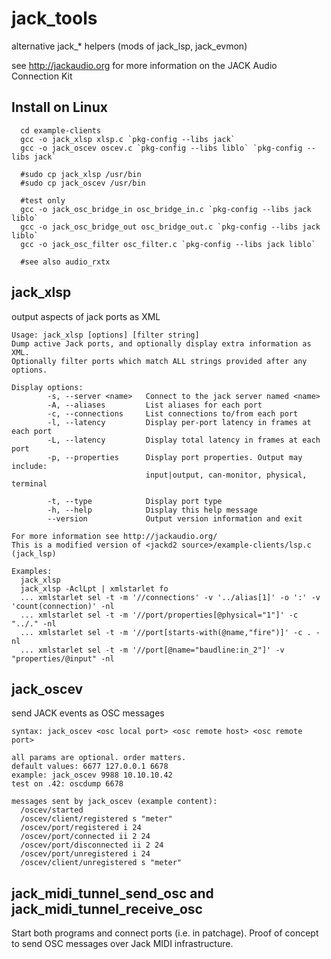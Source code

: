 jack_tools
==========

alternative jack_* helpers (mods of jack_lsp, jack_evmon)

see http://jackaudio.org for more information on the JACK Audio Connection Kit

Install on Linux
----------------
```
  cd example-clients
  gcc -o jack_xlsp xlsp.c `pkg-config --libs jack`
  gcc -o jack_oscev oscev.c `pkg-config --libs liblo` `pkg-config --libs jack`

  #sudo cp jack_xlsp /usr/bin
  #sudo cp jack_oscev /usr/bin

  #test only
  gcc -o jack_osc_bridge_in osc_bridge_in.c `pkg-config --libs jack liblo`
  gcc -o jack_osc_bridge_out osc_bridge_out.c `pkg-config --libs jack liblo`
  gcc -o jack_osc_filter osc_filter.c `pkg-config --libs jack liblo`

  #see also audio_rxtx

```

jack_xlsp
---------

output aspects of jack ports as XML

```
Usage: jack_xlsp [options] [filter string]
Dump active Jack ports, and optionally display extra information as XML.
Optionally filter ports which match ALL strings provided after any options.

Display options:
        -s, --server <name>   Connect to the jack server named <name>
        -A, --aliases         List aliases for each port
        -c, --connections     List connections to/from each port
        -l, --latency         Display per-port latency in frames at each port
        -L, --latency         Display total latency in frames at each port
        -p, --properties      Display port properties. Output may include:
                              input|output, can-monitor, physical, terminal

        -t, --type            Display port type
        -h, --help            Display this help message
        --version             Output version information and exit

For more information see http://jackaudio.org/
This is a modified version of <jackd2 source>/example-clients/lsp.c (jack_lsp)

Examples:
  jack_xlsp
  jack_xlsp -AclLpt | xmlstarlet fo
  ... xmlstarlet sel -t -m '//connections' -v '../alias[1]' -o ':' -v 'count(connection)' -nl
  ... xmlstarlet sel -t -m '//port/properties[@physical="1"]' -c "../." -nl
  ... xmlstarlet sel -t -m '//port[starts-with(@name,"fire")]' -c . -nl
  ... xmlstarlet sel -t -m '//port[@name="baudline:in_2"]' -v "properties/@input" -nl

```

jack_oscev
----------

send JACK events as OSC messages

```
syntax: jack_oscev <osc local port> <osc remote host> <osc remote port>

all params are optional. order matters.
default values: 6677 127.0.0.1 6678
example: jack_oscev 9988 10.10.10.42
test on .42: oscdump 6678

messages sent by jack_oscev (example content):
  /oscev/started
  /oscev/client/registered s "meter"
  /oscev/port/registered i 24
  /oscev/port/connected ii 2 24
  /oscev/port/disconnected ii 2 24
  /oscev/port/unregistered i 24
  /oscev/client/unregistered s "meter"

```

jack_midi_tunnel_send_osc and jack_midi_tunnel_receive_osc
----------------------------------------------------------

Start both programs and connect ports (i.e. in patchage).
Proof of concept to send OSC messages over Jack MIDI infrastructure.

